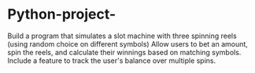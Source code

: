 # Python-project-
Build a program that simulates a slot machine with three spinning reels (using random choice on different symbols) Allow users to bet an amount, spin the reels, and calculate their winnings based on matching symbols. Include a feature to track the user's balance over multiple spins.
